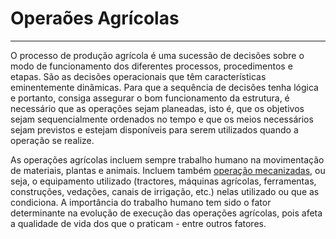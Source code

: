 # Operaões Agrícolas

---

O processo de produção agrícola é uma sucessão de decisões sobre o modo de funcionamento dos diferentes processos, procedimentos e etapas. São as decisões operacionais que têm características eminentemente dinâmicas. Para que a sequência de decisões tenha lógica e portanto, consiga assegurar o bom funcionamento da estrutura, é necessário que as operações sejam planeadas, isto é, que os objetivos sejam sequencialmente ordenados no tempo e que os meios necessários sejam previstos e estejam disponíveis para serem utilizados quando a operação se realize.

As operações agrícolas incluem sempre trabalho humano na movimentação de materiais, plantas e animais. Incluem também [operação mecanizadas](/operacoes-mecanizadas.md), ou seja, o equipamento utilizado \(tractores, máquinas agrícolas, ferramentas, construções, vedações, canais de irrigação, etc.\) nelas utilizado ou que as condiciona. A importância do trabalho humano tem sido o fator determinante na evolução de execução das operações agrícolas, pois afeta a qualidade de vida dos que o praticam - entre outros fatores.

